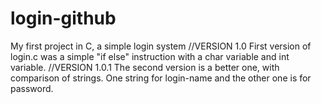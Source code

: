 # login-github
My first project in C, a simple login system
//VERSION 1.0
First version of login.c was a simple "if else" instruction with a char variable and int variable.
//VERSION 1.0.1
The second version is a better one, with comparison of strings. One string for login-name and the other one is for password.
